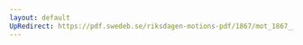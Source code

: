 ```yaml
---
layout: default
UpRedirect: https://pdf.swedeb.se/riksdagen-motions-pdf/1867/mot_1867__ak__00238/mot_1867__ak__00238_002.pdf
---
```

